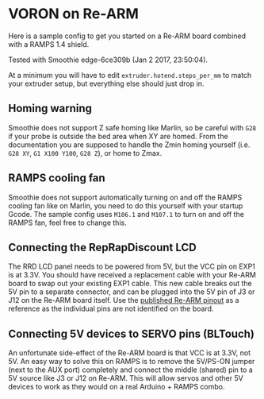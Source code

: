 # VORON on Re-ARM

Here is a sample config to get you started on a Re-ARM board combined with a RAMPS 1.4 shield.

Tested with Smoothie edge-6ce309b (Jan 2 2017, 23:50:04).

At a minimum you will have to edit `extruder.hotend.steps_per_mm` to match your extruder setup, but everything else should just drop in.

## Homing warning

Smoothie does not support Z safe homing like Marlin, so be careful with `G28` if your probe is outside the bed area when XY are homed. From the documentation you are supposed to handle the Zmin homing yourself (i.e. `G28 XY`, `G1 X100 Y100`, `G28 Z`), or home to Zmax.

## RAMPS cooling fan

Smoothie does not support automatically turning on and off the RAMPS cooling fan like on Marlin, you need to do this yourself with your startup Gcode. The sample config uses `M106.1` and `M107.1` to turn on and off the RAMPS fan, feel free to change this.

## Connecting the RepRapDiscount LCD

The RRD LCD panel needs to be powered from 5V, but the VCC pin on EXP1 is at 3.3V. You should have received a replacement cable with your Re-ARM board to swap out your existing EXP1 cable. This new cable breaks out the 5V pin to a separate connector, and can be plugged into the 5V pin of J3 or J12 on the Re-ARM board itself. Use the [published Re-ARM pinout](http://panucattdevices.freshdesk.com/helpdesk/attachments/1047536701) as a reference as the individual pins are not identified on the board.

## Connecting 5V devices to SERVO pins (BLTouch)

An unfortunate side-effect of the Re-ARM board is that VCC is at 3.3V, not 5V. An easy way to solve this on RAMPS is to remove the 5V/PS-ON jumper (next to the AUX port) completely and connect the middle (shared) pin to a 5V source like J3 or J12 on Re-ARM. This will allow servos and other 5V devices to work as they would on a real Arduino + RAMPS combo.
